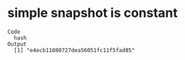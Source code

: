 # simple snapshot is constant

    Code
      hash
    Output
      [1] "e4ecb11080727dea56051fc11f5fad85"

